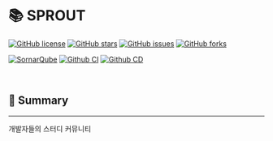 # 📚 SPROUT 

[![GitHub license](https://img.shields.io/github/license/TEAM-ARK/sprout-backend)](https://github.com/TEAM-ARK/sprout-backend)
[![GitHub stars](https://img.shields.io/github/stars/TEAM-ARK/sprout-backend)](https://github.com/TEAM-ARK/sprout-backend/stargazers)
[![GitHub issues](https://img.shields.io/github/issues/TEAM-ARK/sprout-backend)](https://github.com/TEAM-ARK/sprout-backend/issues)
[![GitHub forks](https://img.shields.io/github/forks/TEAM-ARK/sprout-backend)](https://github.com/TEAM-ARK/sprout-backend/network)

[![SornarQube](https://github.com/TEAM-ARK/sprout-backend/actions/workflows/sonarqube.yml/badge.svg)](https://github.com/TEAM-ARK/sprout-backend/actions/workflows/sonarqube.yml)
[![Github CI](https://github.com/TEAM-ARK/sprout-backend/actions/workflows/gradle-ci.yml/badge.svg)](https://github.com/TEAM-ARK/sprout-backend/actions/workflows/gradle-ci.yml)
[![Github CD](https://github.com/TEAM-ARK/sprout-backend/actions/workflows/gradle-cd.yml/badge.svg)](https://github.com/TEAM-ARK/sprout-backend/actions/workflows/gradle-cd.yml)

<br />

## 📖 Summary

---

개발자들의 스터디 커뮤니티

<br />


